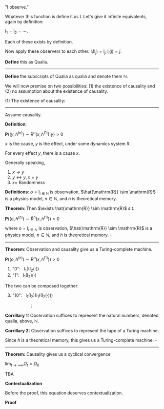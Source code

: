 "I observe."

Whatever this function is define it as $\mathrm{I}$. Let's give it infinite equivalents, again by definition:

$\mathrm{I}_1 = \mathrm{I}_2 = \cdots$.
 
Each of these exists by definition.

Now apply these observers to each other. $\mathrm{I}_i(\mathrm{I}_j) = \mathrm{I}_j, \mathrm{I}_i(j) = j$.

**Define** this as Qualia.

---

**Define** the subscripts of Qualia as qualia and denote them $\mathbb{N}$.

We will now premise on two possibilities: (1) the existence of causality and (2) no assumption about the existence of causality.

(1) The existence of causality:

---

Assume causality.

**Definition**:

$\mathbf{P}((y, h^{(n)}) \sim \mathrm{R}^n(x, h^{(1)}) \vert y) > 0$

$x$ is the cause, $y$ is the effect, under some dynamics system $\mathrm{R}$.

For every effect $y$, there is a cause $x$.

Generally speaking,

1. $x \rightarrow y$
2. $y \leftrightarrow y, x=y$
3. $x=$ Randomness

**Definitions**: $o = \mathrm{I}_{i \in \mathbb{N}}$ is observation, $\hat{\mathrm{R}} \sim \mathrm{R}$ is a physics model, $n \in \mathbb{N}$, and $h$ is theoretical memory.

**Theorem**: Then $\exists \hat{\mathrm{R}} \sim \mathrm{R}$ s.t.

$\mathbf{P}((o, h^{(n)}) \sim \mathrm{\hat{R}}^n(x, h^{(1)})) > 0$

where $o = \mathrm{I}_{i \in \mathbb{N}}$ is observation, $\hat{\mathrm{R}} \sim \mathrm{R}$ is a physics model, $n \in \mathbb{N}$, and $h$ is theoretical memory. $\square$

---

**Theorem**: Observation and causality give us a Turing-complete machine.

$\mathbf{P}((o, h^{(n)}) \sim \mathrm{\hat{R}}^n(x, h^{(1)})) > 0$

1. "0": &nbsp; $\mathrm{I_1}((\mathrm{I_2}(\cdot))$
2. "1": &nbsp; $\mathrm{I_1}(\mathrm{I_2})(\cdot)$

The two can be composed together:

3. "10": &nbsp; $\mathrm{I_1}(\mathrm{I_2})(\mathrm{I_1}((\mathrm{I_2}(\cdot)))$

&nbsp;&nbsp;&nbsp;&nbsp;&nbsp;&nbsp;&nbsp;&nbsp;&nbsp;&nbsp;&nbsp;&nbsp;&nbsp;&nbsp;&nbsp;&nbsp;&nbsp;&nbsp;&nbsp; $\vdots$

**Corrillary 1:** Observation suffices to represent the natural numbers, denoted qualia, above, $\mathbb{N}$.

**Corrillary 2:** Observation suffices to represent the tape of a Turing machine.

Since $h$ is a theoretical memory, this gives us a Turing-complete machine. $\square$

---

**Theorem:** Causality gives us a cyclical convergence

$\lim_{t \to +\infty} \Omega_t = \Omega_0$

TBA

**Contextualization**

Before the proof, this equation deserves contextualization.

**Proof**


